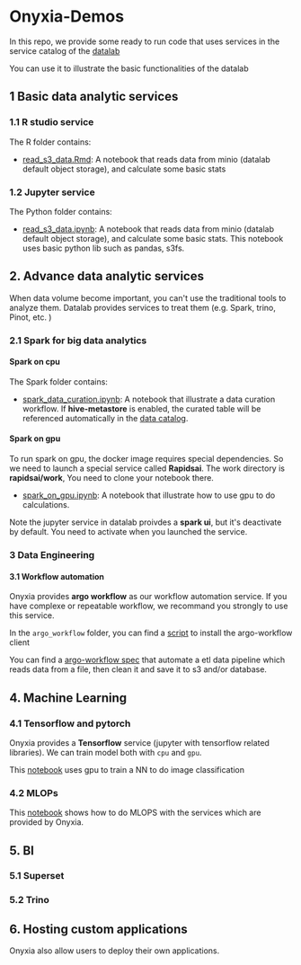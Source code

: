 # Onyxia-Demos

In this repo, we provide some ready to run code that uses services in the service catalog of the [datalab](https://datalab.sspcloud.fr/home)

You can use it to illustrate the basic functionalities of the datalab

## 1 Basic data analytic services

### 1.1 R studio service

The R folder contains:

- [read_s3_data.Rmd](R/read_s3_data.Rmd): A notebook that reads data from minio (datalab default object storage), and calculate some basic stats

### 1.2 Jupyter service

The Python folder contains:

- [read_s3_data.ipynb](Python/read_s3_data.ipynb): A notebook that reads data from minio (datalab default object storage), and calculate some basic stats. This notebook uses basic python lib such as pandas, s3fs.

## 2. Advance data analytic services

When data volume become important, you can't use the traditional tools to analyze them. Datalab provides services to treat them (e.g. Spark, trino, Pinot, etc. )

### 2.1 Spark for big data analytics

#### Spark on cpu

The Spark folder contains:

- [spark_data_curation.ipynb](Spark/spark_data_curation.ipynb): A notebook that illustrate a data curation workflow. If **hive-metastore** is enabled, the curated table will be referenced automatically in the [data catalog](https://atlas.lab.sspcloud.fr/index.html#!/search). 

#### Spark on gpu 

To run spark on gpu, the docker image requires special dependencies. So we need to launch a special service called **Rapidsai**. The work directory is **rapidsai/work**, You need to clone your notebook there. 

- [spark_on_gpu.ipynb](Spark/spark_on_gpu.ipynb): A notebook that illustrate how to use gpu to do calculations. 

Note the jupyter service in datalab proivdes a **spark ui**, but it's deactivate by default. You need to activate when you launched the service. 

### 3 Data Engineering

#### 3.1 Workflow automation

Onyxia provides **argo workflow** as our workflow automation service. If you have complexe or repeatable workflow, we recommand you strongly to use this service.
 
In the `argo_workflow` folder, you can find a [script](argo_workflow/argo_client_install.sh) to install the argo-workflow client

You can find a [argo-workflow spec](argo_workflow/pokemon_data_pipeline.yaml) that automate a etl data pipeline which reads data from a file, then clean it and save it to s3 and/or database.  

## 4. Machine Learning

### 4.1 Tensorflow and pytorch

Onyxia provides a **Tensorflow** service (jupyter with tensorflow related libraries). We can train model both with `cpu` and `gpu`.

This [notebook](TensorFlow/tensorflow_gpu.ipynb) uses gpu to train a NN to do image classification

### 4.2 MLOPs

This [notebook](https://github.com/pengfei99/MLOPS/blob/main/mlops_tutorial.ipynb) shows how to do MLOPS with the services which are provided by Onyxia.

## 5. BI
### 5.1 Superset
### 5.2 Trino

## 6. Hosting custom applications

Onyxia also allow users to deploy their own applications. 



